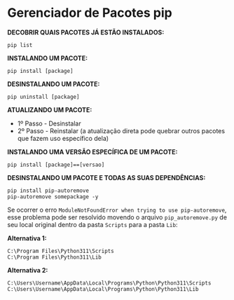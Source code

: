 # Gerenciador de Pacotes pip


**DECOBRIR QUAIS PACOTES JÁ ESTÃO INSTALADOS:**

    pip list

**INSTALANDO UM PACOTE:**

    pip install [package]

**DESINSTALANDO UM PACOTE:**

    pip uninstall [package]

**ATUALIZANDO UM PACOTE:**

- 1º Passo - Desinstalar  
- 2º Passo - Reinstalar (a atualização direta pode quebrar outros pacotes que fazem uso específico dela)

**INSTALANDO UMA VERSÃO ESPECÍFICA DE UM PACOTE:**

    pip install [package]==[versao]


**DESINSTALANDO UM PACOTE E TODAS AS SUAS DEPENDÊNCIAS:**


    pip install pip-autoremove
    pip-autoremove somepackage -y


Se ocorrer o erro `ModuleNotFoundError when trying to use pip-autoremove`, esse problema pode ser resolvido movendo o arquivo ``pip_autoremove.py`` de seu local original dentro da pasta ``Scripts`` para a pasta ``Lib``:

**Alternativa 1:**

    C:\Program Files\Python311\Scripts
    C:\Program Files\Python311\Lib

**Alternativa 2:**

    C:\Users\Username\AppData\Local\Programs\Python\Python311\Scripts
    C:\Users\Username\AppData\Local\Programs\Python\Python311\Lib

